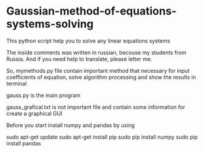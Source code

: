 # Gaussian-method-of-equations-systems-solving

This python script help you to solve any linear equations systems

The inside comments was written in russian, becouse my students from Russia. And if you need help to translate, please letter me.

So, mymethods.py file contain important method that necessary for input coefficients of equation, solve algorithm processing and show the results in terminal

gauss.py is the main program

gauss_grafical.txt is not important file and contain some information for create a graphical GUI

Before you start install numpy and pandas by using

sudo apt-get update
sudo apt-get install pip
sudo pip install numpy
sudo pip install pandas

